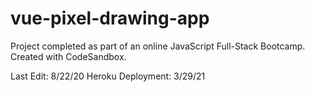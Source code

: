 # vue-pixel-drawing-app
Project completed as part of an online JavaScript Full-Stack Bootcamp. Created with CodeSandbox.

Last Edit: 8/22/20          Heroku Deployment: 3/29/21
